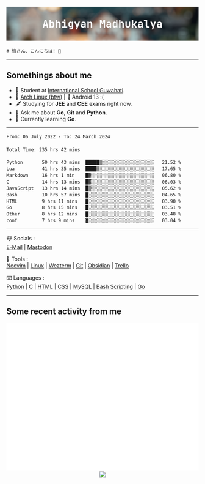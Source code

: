 ![header](./header.png)
```
# 皆さん、こんにちは! 👋
```
---

## Somethings about me
- 📕 Student at [International School Guwahati](https://internationalschoolguwahati.com/).
- 🐧 [Arch Linux (btw)](https://archlinux.org) | 🤖 Android 13 :(
- 🖋️ Studying for **JEE** and **CEE** exams right now.
- 💬 Ask me about **Go**, **Git** and **Python**.
- 🔭 Currently learning **Go**.

---

<!--START_SECTION:waka-->

```txt
From: 06 July 2022 - To: 24 March 2024

Total Time: 235 hrs 42 mins

Python       50 hrs 43 mins  █████▒░░░░░░░░░░░░░░░░░░░   21.52 %
Lua          41 hrs 35 mins  ████▒░░░░░░░░░░░░░░░░░░░░   17.65 %
Markdown     16 hrs 1 min    █▓░░░░░░░░░░░░░░░░░░░░░░░   06.80 %
C            14 hrs 13 mins  █▓░░░░░░░░░░░░░░░░░░░░░░░   06.03 %
JavaScript   13 hrs 14 mins  █▒░░░░░░░░░░░░░░░░░░░░░░░   05.62 %
Bash         10 hrs 57 mins  █░░░░░░░░░░░░░░░░░░░░░░░░   04.65 %
HTML         9 hrs 11 mins   █░░░░░░░░░░░░░░░░░░░░░░░░   03.90 %
Go           8 hrs 15 mins   █░░░░░░░░░░░░░░░░░░░░░░░░   03.51 %
Other        8 hrs 12 mins   █░░░░░░░░░░░░░░░░░░░░░░░░   03.48 %
conf         7 hrs 9 mins    ▓░░░░░░░░░░░░░░░░░░░░░░░░   03.04 %
```

<!--END_SECTION:waka-->

---

📪 Socials :<br>
[E-Mail](mailto:abhigyanmadhukalya@gmail.com) | <a rel="me" href="https://mastodon.social/@abhigyanmadhukalya">Mastodon</a>

🧰 Tools :<br>
[Neovim](https://neovim.oi) | [Linux](https://archlinux.org/) | [Wezterm](https://wezfurlong.org/wezterm/index.html) | [Git](https://git-scm.com/) | [Obsidian](https://obsidian.md) | [Trello](https://trello.com)

⌨️ Languages :<br>
[Python](https://python.org) | [C](https://www.iso.org/standard/74528.html) | [HTML](https://html.spec.whatwg.org/) | [CSS](https://www.w3.org/Style/CSS/Overview.en.html) | [MySQL](https://www.mysql.com/) | [Bash Scripting](https://www.gnu.org/software/bash/) | [Go](https://go.dev)

---

## Some recent activity from me
<p align="center">
  <img src="./github-metrics.svg" />
  <img src="https://github-profile-summary-cards.vercel.app/api/cards/profile-details?username=abhigyanmadhukalya&theme=github_dark" />
</p>

